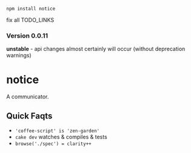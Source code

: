`npm install notice`

fix all TODO_LINKS

### Version 0.0.11

**unstable** - api changes almost certainly will occur (without deprecation warnings)

notice
======

A communicator.

Quick Faqts
-----------

* `'coffee-script' is 'zen-garden'`
* `cake dev` watches & compiles & tests
* `browse('./spec') = clarity++` 

